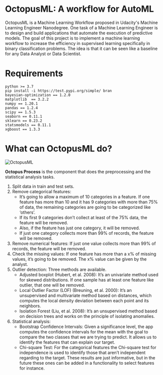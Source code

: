 # OctopusML: A workflow for AutoML

OctopusML is a Machine Learning Workflow proposed in Udacity's Machine Learning Engineer Nanodegree. One task of a Machine Learning Engineer is to design and build applications that automate the execution of predictive models. The goal of this project is to implement a machine learning workflow to increase the efficiency in supervised learning specifically in binary classification problems. The idea is that it can be seen like a baseline for any Data Analyst or Data Scientist.

# Requirements

```
python >= 3.7
pip install -i https://test.pypi.org/simple/ bran
bayesian-optimization == 1.2.0
matplotlib  == 3.2.2
numpy == 1.20.1
pandas == 1.2.4
scipy == 1.5.3
seaborn == 0.11.1
sklearn == 0.23.2
statsmodels == 0.11.1
xgboost == 1.3.3
```
# What can OctopusML do?

![OctopusML](https://github.com/sebasjp/octopus-ml/blob/master/OctopusML_complete.png)

**Octopus Process** is the component that does the preprocessing and the statistical analysis tasks.

1. Split data in train and test sets.
2. Remove categorical features: 
   + It’s going to allow a maximum of 10 categories in a feature.  If one feature has more than 10 and it has 9 categories with more than 75% of data, the remaining categories are going to be categorized like ‘others’.
   + If its first 9 categories don’t collect at least of the 75% data, the feature will be removed.
   + Also, if the feature has just one category, it will be removed.
   + If just one category collects more than 99% of records, the feature will be removed.
3. Remove numerical features: If just one value collects more than 99% of records, the feature will be removed.
4. Check the missing values: If one feature has more than a x% of missing values, it’s going to be removed. The x% value can be given by the analyst.
5. Outlier detection: Three methods are available.
   + Adjusted boxplot (Hubert, et al. 2008): It’s an univariate method used for skewed distributions. If one sample has at least one feature like outlier, that one will be removed.
   + Local Outlier Factor (LOF) (Breuning, et al. 2000): It’s an unsupervised and multivariate method based on distances, which computes the local density deviation between each point and its neighbors.
   + Isolation Forest (Liu, et al. 2008): It’s an unsupervised method based on decision trees and works on the principle of isolating anomalies.
6. Statistical analysis:
   + Bootstrap Confidence Intervals: Given a significance level, the app computes the confidence intervals for the mean with the goal to compare the two classes that we are trying to predict. It allows us to identify the features that can explain our target.
   + Chi-square Test: For the categorical features the Chi-square test for independence is used to identify those that aren’t independent regarding to the target.
These results are just informative, but in the future these ones can be added in a functionality to select features for instance.

